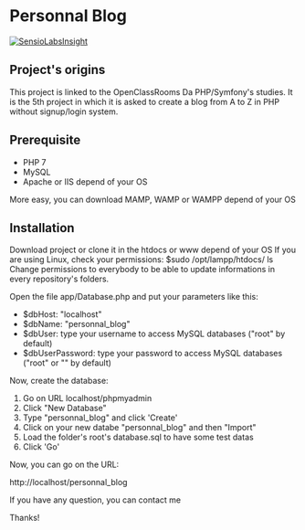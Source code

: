# Personnal Blog

[![SensioLabsInsight](https://insight.sensiolabs.com/projects/f9ae14de-5178-4b1b-80b3-f7b6ad561a8f/small.png)](https://insight.sensiolabs.com/projects/f9ae14de-5178-4b1b-80b3-f7b6ad561a8f)

## Project's origins
This project is linked to the OpenClassRooms Da PHP/Symfony's studies. It is the 5th project in which it is asked to create a blog from A to Z in PHP without signup/login system.

## Prerequisite

* PHP 7
* MySQL
* Apache or IIS depend of your OS

More easy, you can download MAMP, WAMP or WAMPP depend of your OS

## Installation

Download project or clone it in the htdocs or www depend of your OS
If you are using Linux, check your permissions:
    $sudo /opt/lampp/htdocs/ ls
Change permissions to everybody to be able to update informations in every repository's folders.

Open the file app/Database.php and put your parameters like this:

* $dbHost: "localhost"
* $dbName: "personnal_blog"
* $dbUser: type your username to access MySQL databases ("root" by default)
* $dbUserPassword: type your password to access MySQL databases ("root" or "" by default)

Now, create the database:
1. Go on URL localhost/phpmyadmin
2. Click "New Database"
3. Type "personnal_blog" and click 'Create'
4. Click on your new databe "personnal_blog" and then "Import"
5. Load the folder's root's database.sql to have some test datas
6. Click 'Go'

Now, you can go on the URL:

http://localhost/personnal_blog

If you have any question, you can contact me

Thanks!
